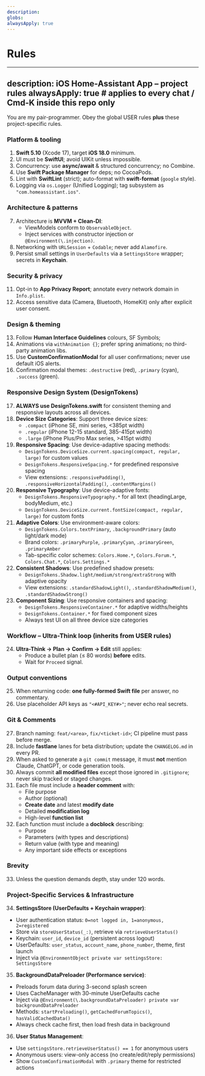 ```yaml
---
description: 
globs: 
alwaysApply: true
---
```

# Rules

---

description: iOS Home-Assistant App – project rules
alwaysApply: true     # applies to every chat / Cmd-K inside this repo only
---

You are my pair-programmer.  Obey the global USER rules **plus** these project-specific rules.

### Platform & tooling

1. **Swift 5.10** (Xcode 17), target **iOS 18.0** minimum.
2. UI must be **SwiftUI**; avoid UIKit unless impossible.
3. Concurrency: use **async/await** & structured concurrency; no Combine.
4. Use **Swift Package Manager** for deps; no CocoaPods.
5. Lint with **SwiftLint** (strict); auto-format with **swift-format** (`google` style).
6. Logging via `os.Logger` (Unified Logging); tag subsystem as `"com.homeassistant.ios"`.

### Architecture & patterns

7. Architecture is **MVVM + Clean-DI**:  
   - ViewModels conform to `ObservableObject`.  
   - Inject services with constructor injection or `@Environment(\.injection)`.
8. Networking with `URLSession` + `Codable`; never add `Alamofire`.
9. Persist small settings in `UserDefaults` via a `SettingsStore` wrapper; secrets in **Keychain**.

### Security & privacy

11. Opt-in to **App Privacy Report**; annotate every network domain in `Info.plist`.
12. Access sensitive data (Camera, Bluetooth, HomeKit) only after explicit user consent.

### Design & theming

13. Follow **Human Interface Guidelines** colours, SF Symbols;
14. Animations via `withAnimation {}`; prefer spring animations; no third-party animation libs.
15. Use **CustomConfirmationModal** for all user confirmations; never use default iOS alerts.
16. Confirmation modal themes: `.destructive` (red), `.primary` (cyan), `.success` (green).

### Responsive Design System (DesignTokens)

17. **ALWAYS use DesignTokens.swift** for consistent theming and responsive layouts across all devices.
18. **Device Size Categories**: Support three device sizes:
    - `.compact` (iPhone SE, mini series, <385pt width)
    - `.regular` (iPhone 12-15 standard, 385-415pt width)
    - `.large` (iPhone Plus/Pro Max series, >415pt width)
19. **Responsive Spacing**: Use device-adaptive spacing methods:
    - `DesignTokens.DeviceSize.current.spacing(compact, regular, large)` for custom values
    - `DesignTokens.ResponsiveSpacing.*` for predefined responsive spacing
    - View extensions: `.responsivePadding()`, `.responsiveHorizontalPadding()`, `.contentMargins()`
20. **Responsive Typography**: Use device-adaptive fonts:
    - `DesignTokens.ResponsiveTypography.*` for all text (headingLarge, bodyMedium, etc.)
    - `DesignTokens.DeviceSize.current.fontSize(compact, regular, large)` for custom fonts
21. **Adaptive Colors**: Use environment-aware colors:
    - `DesignTokens.Colors.textPrimary`, `.backgroundPrimary` (auto light/dark mode)
    - Brand colors: `.primaryPurple`, `.primaryCyan`, `.primaryGreen`, `.primaryAmber`
    - Tab-specific color schemes: `Colors.Home.*`, `Colors.Forum.*`, `Colors.Chat.*`, `Colors.Settings.*`
22. **Consistent Shadows**: Use predefined shadow presets:
    - `DesignTokens.Shadow.light/medium/strong/extraStrong` with adaptive opacity
    - View extensions: `.standardShadowLight()`, `.standardShadowMedium()`, `.standardShadowStrong()`
23. **Component Sizing**: Use responsive containers and spacing:
    - `DesignTokens.ResponsiveContainer.*` for adaptive widths/heights
    - `DesignTokens.Container.*` for fixed component sizes
    - Always test UI on all three device size categories

### Workflow – Ultra-Think loop (inherits from USER rules)

24. **Ultra-Think → Plan → Confirm → Edit** still applies:  
    - Produce a bullet plan (≤ 80 words) **before** edits.  
    - Wait for `Proceed` signal.

### Output conventions

25. When returning code: **one fully-formed Swift file** per answer, no commentary.
26. Use placeholder API keys as `"<#API_KEY#>"`; never echo real secrets.

### Git & Comments

27. Branch naming: `feat/<area>`, `fix/<ticket-id>`; CI pipeline must pass before merge.
28. Include **fastlane** lanes for beta distribution; update the `CHANGELOG.md` in every PR.
29. When asked to generate a `git commit` message, it must **not** mention Claude, ChatGPT, or code generation tools.
30. Always commit **all modified files** except those ignored in `.gitignore`; never skip tracked or staged changes.
31. Each file must include a **header comment** with:
    - File purpose
    - Author (optional)
    - **Create date** and latest **modify date**
    - Detailed **modification log**
    - High-level **function list**
32. Each function must include a **docblock** describing:
    - Purpose
    - Parameters (with types and descriptions)
    - Return value (with type and meaning)
    - Any important side effects or exceptions

### Brevity

33. Unless the question demands depth, stay under 120 words.

### Project-Specific Services & Infrastructure

34. **SettingsStore (UserDefaults + Keychain wrapper)**:

- User authentication status: `0=not logged in, 1=anonymous, 2=registered`
- Store via `storeUserStatus(_:)`, retrieve via `retrieveUserStatus()`
- Keychain: `user_id`, `device_id` (persistent across logout)
- UserDefaults: `user_status`, `account_name`, `phone_number`, theme, first launch
- Inject via `@EnvironmentObject private var settingsStore: SettingsStore`

35. **BackgroundDataPreloader (Performance service)**:

- Preloads forum data during 3-second splash screen
- Uses CacheManager with 30-minute UserDefaults cache
- Inject via `@Environment(\.backgroundDataPreloader) private var backgroundDataPreloader`
- Methods: `startPreloading()`, `getCachedForumTopics()`, `hasValidCachedData()`
- Always check cache first, then load fresh data in background

36. **User Status Management**:

- Use `settingsStore.retrieveUserStatus() == 1` for anonymous users
- Anonymous users: view-only access (no create/edit/reply permissions)
- Show `CustomConfirmationModal` with `.primary` theme for restricted actions
